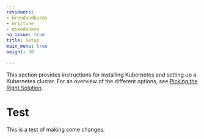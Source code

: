 ```yaml
---
reviewers:
- brendandburns
- erictune
- mikedanese
no_issue: true
title: Setup
main_menu: true
weight: 30

---
```

This section provides instructions for installing Kubernetes and setting
up a Kubernetes cluster. For an overview of the different options, see
[Picking the Right Solution](/docs/setup/pick-right-solution/).

# Test

This is a test of making some changes.